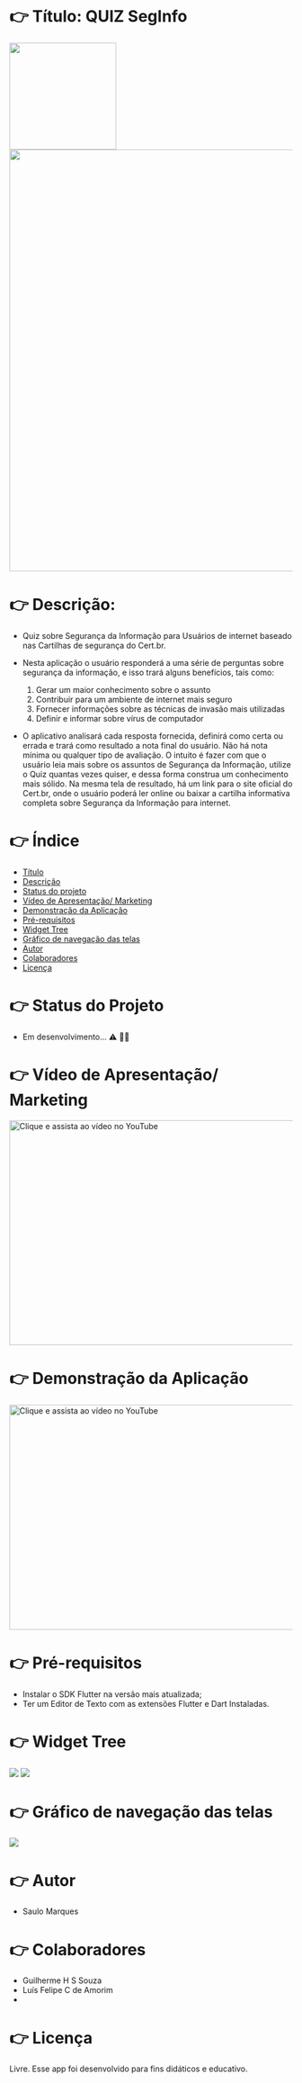 # 👉  Título: QUIZ SegInfo <a id="link1"></a>

<p float="left">
  <img src="https://github.com/saulomarques/app/blob/master/Logo_Quiz%20SI.png" width="190" heigth="190" />
  <img src="https://github.com/saulomarques/app/blob/master/Banner%20Quiz%20SegInfo.png" width="750" /> 
</p>
  
# 👉 Descrição: <a id="link2"></a>

* Quiz sobre Segurança da Informação para Usuários de internet baseado nas Cartilhas de segurança do Cert.br.
* Nesta aplicação o usuário responderá a uma série de perguntas sobre segurança da informação, e isso trará alguns benefícios, tais como:

  1. Gerar um maior conhecimento sobre o assunto
  2. Contribuir para um ambiente de internet mais seguro
  3. Fornecer informações sobre as técnicas de invasão mais utilizadas
  4. Definir e informar sobre vírus de computador
 
* O aplicativo analisará cada resposta fornecida, definirá como certa ou errada e trará como resultado a nota final do usuário. Não há nota mínima ou qualquer tipo de avaliação.
O intuito é fazer com que o usuário leia mais sobre os assuntos de Segurança da Informação, utilize o Quiz quantas vezes quiser, e dessa forma construa um conhecimento mais sólido. Na mesma tela de resultado, há um link para o site oficial do Cert.br, onde o usuário poderá ler online ou baixar a cartilha informativa completa sobre Segurança da Informação para internet.

# 👉 Índice

   * [Título](#link1)
   * [Descrição](#link2)
   * [Status do projeto](#link3)
   * [Vídeo de Apresentação/ Marketing](#link4)
   * [Demonstração da Aplicação](#link5)
   * [Pré-requisitos](#link6)
   * [Widget Tree](#link7)
   * [Gráfico de navegação das telas](#link8)
   * [Autor](#link9)
   * [Colaboradores](#link10)
   * [Licença](#link11)


# 👉 Status do Projeto <a id="link3"></a>

* Em desenvolvimento... ⚠️ 👨‍💻

# 👉 Vídeo de Apresentação/ Marketing <a id="link4"></a>
<a href="https://www.youtube.com/watch?v=5NtNpFEypPE"><img src="https://github.com/saulomarques/app/blob/master/imagem_video_mkt.jpg" title="Clique e assista ao vídeo no YouTube" width="750" height="400" /></a>

# 👉 Demonstração da Aplicação <a id="link5"></a>
<a href="https://youtu.be/u7OmPQRWf3g"><img src="https://github.com/saulomarques/app/blob/master/imagem_video.jpg" title="Clique e assista ao vídeo no YouTube" width="750" height="400" /></a>

# 👉 Pré-requisitos <a id="link6"></a>

* Instalar o SDK Flutter na versão mais atualizada;
* Ter um Editor de Texto com as extensões Flutter e Dart Instaladas.

# 👉 Widget Tree <a id="link7"></a>

<img src="https://github.com/saulomarques/app/blob/master/WidgetTree1.png" />
<img src="https://github.com/saulomarques/app/blob/master/WidgetTree2.png" />

# 👉 Gráfico de navegação das telas <a id="link8"></a>

<img src="https://github.com/saulomarques/app/blob/master/Telas_Conexoes_app.jpg" />

# 👉 Autor <a id="link9"></a>

* Saulo Marques

# 👉 Colaboradores <a id="link10"></a>

* Guilherme H S Souza
* Luís Felipe C de Amorim
* 
# 👉 Licença <a id="link10"></a>

Livre. Esse app foi desenvolvido para fins didáticos e educativo.

